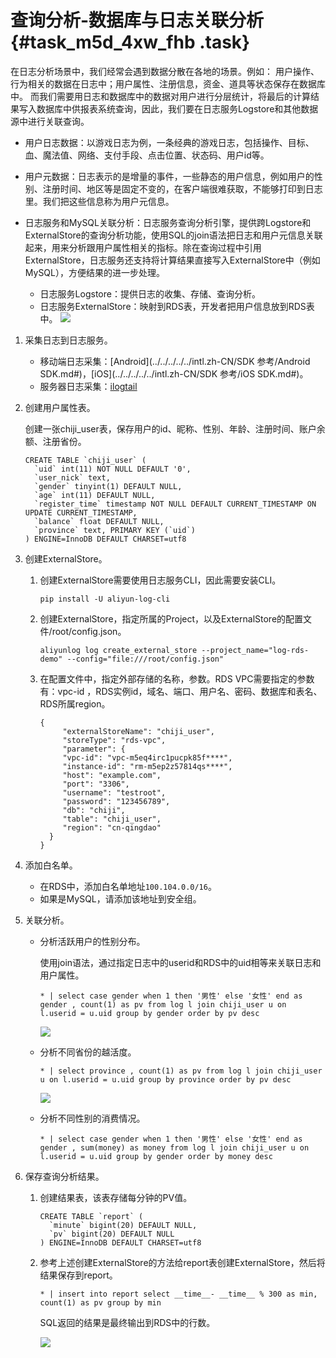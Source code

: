 # 查询分析-数据库与日志关联分析 {#task_m5d_4xw_fhb .task}

在日志分析场景中，我们经常会遇到数据分散在各地的场景。例如： 用户操作、行为相关的数据在日志中；用户属性、注册信息，资金、道具等状态保存在数据库中。 而我们需要用日志和数据库中的数据对用户进行分层统计，将最后的计算结果写入数据库中供报表系统查询，因此，我们要在日志服务Logstore和其他数据源中进行关联查询。

-   用户日志数据：以游戏日志为例，一条经典的游戏日志，包括操作、目标、血、魔法值、网络、支付手段、点击位置、状态码、用户id等。
-   用户元数据：日志表示的是增量的事件，一些静态的用户信息，例如用户的性别、注册时间、地区等是固定不变的，在客户端很难获取，不能够打印到日志里。我们把这些信息称为用户元信息。
-   日志服务和MySQL关联分析：日志服务查询分析引擎，提供跨Logstore和ExternalStore的查询分析功能，使用SQL的join语法把日志和用户元信息关联起来，用来分析跟用户属性相关的指标。除在查询过程中引用ExternalStore，日志服务还支持将计算结果直接写入ExternalStore中（例如MySQL），方便结果的进一步处理。

    -   日志服务Logstore：提供日志的收集、存储、查询分析。
    -   日志服务ExternalStore：映射到RDS表，开发者把用户信息放到RDS表中。
    ![](http://static-aliyun-doc.oss-cn-hangzhou.aliyuncs.com/assets/img/149430/155417164841587_zh-CN.png)


1.  采集日志到日志服务。 
    -   移动端日志采集：[Android](../../../../../intl.zh-CN/SDK 参考/Android SDK.md#)，[iOS](../../../../../intl.zh-CN/SDK 参考/iOS SDK.md#)。
    -   服务器日志采集：[ilogtail](../../../../../intl.zh-CN/用户指南/Logtail采集/简介/Logtail简介.md#)
2.  创建用户属性表。 

    创建一张chiji\_user表，保存用户的id、昵称、性别、年龄、注册时间、账户余额、注册省份。

    ```
    CREATE TABLE `chiji_user` ( 
      `uid` int(11) NOT NULL DEFAULT '0', 
      `user_nick` text, 
      `gender` tinyint(1) DEFAULT NULL, 
      `age` int(11) DEFAULT NULL, 
      `register_time` timestamp NOT NULL DEFAULT CURRENT_TIMESTAMP ON UPDATE CURRENT_TIMESTAMP, 
      `balance` float DEFAULT NULL, 
      `province` text, PRIMARY KEY (`uid`) 
    ) ENGINE=InnoDB DEFAULT CHARSET=utf8
    ```

3.  创建ExternalStore。 
    1.  创建ExternalStore需要使用日志服务CLI，因此需要安装CLI。

        ```
        pip install -U aliyun-log-cli
        ```

    2.  创建ExternalStore，指定所属的Project，以及ExternalStore的配置文件/root/config.json。

        ```
        aliyunlog log create_external_store --project_name="log-rds-demo" --config="file:///root/config.json" 
        ```

    3.  在配置文件中，指定外部存储的名称，参数。RDS VPC需要指定的参数有：vpc-id ，RDS实例id，域名、端口、用户名、密码、数据库和表名、RDS所属region。

        ```
        { 
             "externalStoreName": "chiji_user", 
             "storeType": "rds-vpc", 
             "parameter": { 
             "vpc-id": "vpc-m5eq4irc1pucpk85f****", 
             "instance-id": "rm-m5ep2z57814qs****", 
             "host": "example.com", 
             "port": "3306", 
             "username": "testroot", 
             "password": "123456789", 
             "db": "chiji", 
             "table": "chiji_user", 
             "region": "cn-qingdao" 
          } 
        }
        ```

4.  添加白名单。 
    -   在RDS中，添加白名单地址`100.104.0.0/16`。
    -   如果是MySQL，请添加该地址到安全组。
5.  关联分析。 
    -   分析活跃用户的性别分布。

        使用join语法，通过指定日志中的userid和RDS中的uid相等来关联日志和用户属性。

        ```
        * | select case gender when 1 then '男性' else '女性' end as gender , count(1) as pv from log l join chiji_user u on l.userid = u.uid group by gender order by pv desc
        ```

        ![](http://static-aliyun-doc.oss-cn-hangzhou.aliyuncs.com/assets/img/149430/155417164841594_zh-CN.png)

    -   分析不同省份的越活度。

        ```
        * | select province , count(1) as pv from log l join chiji_user u on l.userid = u.uid group by province order by pv desc
        ```

        ![](http://static-aliyun-doc.oss-cn-hangzhou.aliyuncs.com/assets/img/149430/155417164841596_zh-CN.png)

    -   分析不同性别的消费情况。

        ```
        * | select case gender when 1 then '男性' else '女性' end as gender , sum(money) as money from log l join chiji_user u on l.userid = u.uid group by gender order by money desc
        ```

6.  保存查询分析结果。 
    1.  创建结果表，该表存储每分钟的PV值。

        ```
        CREATE TABLE `report` ( 
          `minute` bigint(20) DEFAULT NULL, 
          `pv` bigint(20) DEFAULT NULL 
        ) ENGINE=InnoDB DEFAULT CHARSET=utf8
        ```

    2.  参考上述创建ExternalStore的方法给report表创建ExternalStore，然后将结果保存到report。

        ```
        * | insert into report select __time__- __time__ % 300 as min, count(1) as pv group by min
        ```

        SQL返回的结果是最终输出到RDS中的行数。

        ![](http://static-aliyun-doc.oss-cn-hangzhou.aliyuncs.com/assets/img/149430/155417164841597_zh-CN.png)


